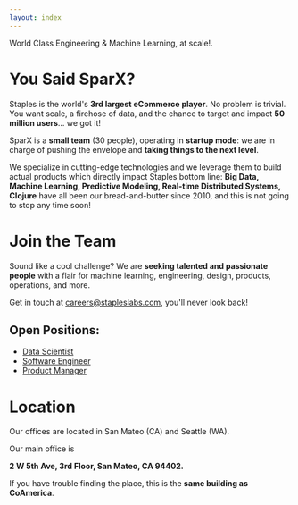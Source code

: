 ```yaml
---
layout: index
---
```


<p id="tagline">World Class Engineering & Machine Learning, at scale!.</p>

# You Said SparX?

Staples is the world's **3rd largest eCommerce player**. No problem is
trivial. You want scale, a firehose of data, and the chance to target
and impact **50 million users**... we got it!

SparX is a **small team** (30 people), operating in **startup mode**:
we are in charge of pushing the envelope and **taking things to the
next level**.

We specialize in cutting-edge technologies and we leverage them to
build actual products which directly impact Staples bottom line: **Big
Data, Machine Learning, Predictive Modeling, Real-time Distributed
Systems, Clojure** have all been our bread-and-butter since 2010, and
this is not going to stop any time soon!

# Join the Team

Sound like a cool challenge? We are **seeking talented and passionate
people** with a flair for machine learning, engineering, design,
products, operations, and more.

Get in touch at
[careers@stapleslabs.com](mailto:careers@stapleslabs.com), you'll
never look back!

## Open Positions:

- [Data Scientist](jobs/data_scientist.html)
- [Software Engineer](jobs/software_engineer.html)
- [Product Manager](jobs/product_manager.html)

# Location

Our offices are located in San Mateo (CA) and Seattle (WA).

Our main office is

**2 W 5th Ave, 3rd Floor, San Mateo, CA 94402.**

If you have trouble finding the place, this is the **same building as
CoAmerica**.
